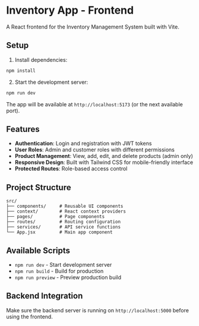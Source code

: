 # Inventory App - Frontend

A React frontend for the Inventory Management System built with Vite.

## Setup

1. Install dependencies:
```bash
npm install
```

2. Start the development server:
```bash
npm run dev
```

The app will be available at `http://localhost:5173` (or the next available port).

## Features

- **Authentication**: Login and registration with JWT tokens
- **User Roles**: Admin and customer roles with different permissions
- **Product Management**: View, add, edit, and delete products (admin only)
- **Responsive Design**: Built with Tailwind CSS for mobile-friendly interface
- **Protected Routes**: Role-based access control

## Project Structure

```
src/
├── components/     # Reusable UI components
├── context/        # React context providers
├── pages/          # Page components
├── routes/         # Routing configuration
├── services/       # API service functions
└── App.jsx         # Main app component
```

## Available Scripts

- `npm run dev` - Start development server
- `npm run build` - Build for production
- `npm run preview` - Preview production build

## Backend Integration

Make sure the backend server is running on `http://localhost:5000` before using the frontend.
